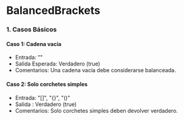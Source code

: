 #  BalancedBrackets

### 1. Casos Básicos

#### Caso 1: Cadena vacía
- Entrada: ""
- Salida Esperada: Verdadero (true)
- Comentarios: Una cadena vacía debe considerarse balanceada.

#### Caso 2: Solo corchetes simples
- Entrada: "[]", "{}", "()"
- Salida : Verdadero (true)
- Comentarios: Solo corchetes simples deben devolver verdadero.